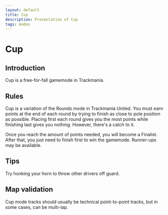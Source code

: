 ```yaml
---
layout: default
title: Cup
description: Presentation of Cup
tags: modes
---
```


# Cup

## Introduction
Cup is a free-for-fall gamemode in Trackmania.

## Rules
Cup is a variation of the Rounds mode in Trackmania United. You must earn points at the end of each round by trying to finish as close to pole position as possible. Placing first each round gives you the most points while finishing last gives you nothing. However, there's a catch to it. 

Once you reach the amount of points needed, you will become a Finalist. After that, you just need to finish first to win the gamemode. Runner-ups may be available.

## Tips
Try honking your horn to throw other drivers off guard.

## Map validation
Cup mode tracks should usually be technical point-to-point tracks, but in some cases, can be multi-lap.
